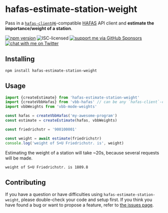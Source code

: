 # hafas-estimate-station-weight

Pass in a [`hafas-client@6`](https://github.com/public-transport/hafas-client/tree/6)-compatible [HAFAS](https://de.wikipedia.org/wiki/HAFAS) API client and **estimate the importance/weight of a station**.

[![npm version](https://img.shields.io/npm/v/hafas-estimate-station-weight.svg)](https://www.npmjs.com/package/hafas-estimate-station-weight)
![ISC-licensed](https://img.shields.io/github/license/derhuerst/hafas-estimate-station-weight.svg)
[![support me via GitHub Sponsors](https://img.shields.io/badge/support%20me-donate-fa7664.svg)](https://github.com/sponsors/derhuerst)
[![chat with me on Twitter](https://img.shields.io/badge/chat%20with%20me-on%20Twitter-1da1f2.svg)](https://twitter.com/derhuerst)


## Installing

```shell
npm install hafas-estimate-station-weight
```


## Usage

```js
import {createEstimate} from 'hafas-estimate-station-weight'
import {createVbbHafas} from 'vbb-hafas' // can be any `hafas-client`-compatible client
import vbbWeights from 'vbb-mode-weights'

const hafas = createVbbHafas('my-awesome-program')
const estimate = createEstimate(hafas, vbbWeights)

const friedrichstr = '900100001'

const weight = await estimate(friedrichstr)
console.log('weight of S+U Friedrichstr. is', weight)
```

Estimating the weight of a station will take ~20s, because several requests will be made.

```
weight of S+U Friedrichstr. is 1809.8
```


## Contributing

If you have a question or have difficulties using `hafas-estimate-station-weight`, please double-check your code and setup first. If you think you have found a bug or want to propose a feature, refer to [the issues page](https://github.com/derhuerst/hafas-estimate-station-weight/issues).
